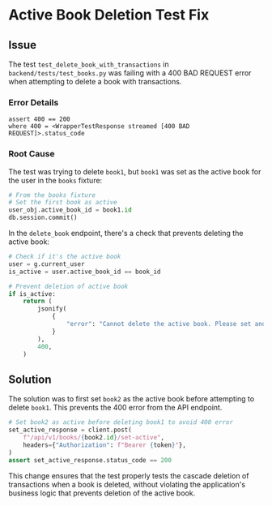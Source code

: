 # Active Book Deletion Test Fix

## Issue

The test `test_delete_book_with_transactions` in `backend/tests/test_books.py` was failing with a 400 BAD REQUEST error when attempting to delete a book with transactions.

### Error Details
```
assert 400 == 200
where 400 = <WrapperTestResponse streamed [400 BAD REQUEST]>.status_code
```

### Root Cause
The test was trying to delete `book1`, but `book1` was set as the active book for the user in the `books` fixture:

```python
# From the books fixture
# Set the first book as active
user_obj.active_book_id = book1.id
db.session.commit()
```

In the `delete_book` endpoint, there's a check that prevents deleting the active book:

```python
# Check if it's the active book
user = g.current_user
is_active = user.active_book_id == book_id

# Prevent deletion of active book
if is_active:
    return (
        jsonify(
            {
                "error": "Cannot delete the active book. Please set another book as active first."
            }
        ),
        400,
    )
```

## Solution

The solution was to first set `book2` as the active book before attempting to delete `book1`. This prevents the 400 error from the API endpoint.

```python
# Set book2 as active before deleting book1 to avoid 400 error
set_active_response = client.post(
    f"/api/v1/books/{book2.id}/set-active",
    headers={"Authorization": f"Bearer {token}"},
)
assert set_active_response.status_code == 200
```

This change ensures that the test properly tests the cascade deletion of transactions when a book is deleted, without violating the application's business logic that prevents deletion of the active book. 